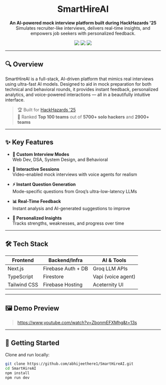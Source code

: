 <h1 align="center">SmartHireAI</h1>

<p align="center">
  <b>An AI-powered mock interview platform built during HackHazards '25</b><br/>
  Simulates recruiter-like interviews, delivers real-time insights, and empowers job seekers with personalized feedback.
</p>

<p align="center">
  <img src="https://img.shields.io/badge/HackHazards-Top%20100-blueviolet" />
  <img src="https://img.shields.io/badge/Built%20With-Next.js%20%7C%20TypeScript%20%7C%20Groq%20%7C%20Firebase-informational" />
  <img src="https://img.shields.io/badge/Status-Completed-brightgreen" />
</p>

---

## 🔍 Overview

SmartHireAI is a full-stack, AI-driven platform that mimics real interviews using ultra-fast AI models. Designed to aid in mock preparation for both technical and behavioral rounds, it provides instant feedback, personalized analytics, and voice-powered interactions — all in a beautifully intuitive interface.

> 🏆 Built for [HackHazards '25](https://hackhazards.tech)  
> 🎯 Ranked **Top 100 teams** out of **5700+ solo hackers** and **2900+ teams**

---

## ✨ Key Features

- **🎯 Custom Interview Modes**  
  Web Dev, DSA, System Design, and Behavioral

- **🎤 Interactive Sessions**  
  Video-enabled mock interviews with voice agents for realism

- **⚡ Instant Question Generation**  
  Mode-specific questions from Groq’s ultra-low-latency LLMs

- **📊 Real-Time Feedback**  
  Instant analysis and AI-generated suggestions to improve

- **🧠 Personalized Insights**  
  Tracks strengths, weaknesses, and progress over time

---

## 🛠️ Tech Stack

| Frontend         | Backend/Infra         | AI & Tools           |
|------------------|------------------------|----------------------|
| Next.js          | Firebase Auth + DB     | Groq LLM APIs        |
| TypeScript       | Firestore              | Vapi (voice agent)   |
| Tailwind CSS     | Firebase Hosting       | Aceternity UI        |

---

## 🖼️ Demo Preview

> https://www.youtube.com/watch?v=ZbonmEFXMhg&t=13s

---

## 🚀 Getting Started

Clone and run locally:

```bash
git clone https://github.com/abhijeethere1/SmartHireAI.git
cd SmartHireAI
npm install
npm run dev
